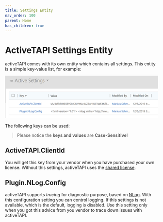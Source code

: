 ```yaml
---
title: Settings Entity
nav_order: 100
parent: Home
has_children: true
---
```


# ActiveTAPI Settings Entity

activeTAPI comes with its own entity which contains all settings. This entity is a simple key-value list, for example:

![image-20191217151534194](activeTapiSettingEntity.assets/image-20191217151534194.png)

The following keys can be used:

> Please  notice the **keys and values** are **Case-Sensitive**!

## ActiveTAPI.ClientId

You will get this key from your vendor when you have purchased your own license. Without this settings, activeTAPI uses the [shared license](http://activetapi.net/licensing/sharedlicense/?target=_blank).

## Plugin.NLog.Config

activeTAPI supports *tracing* for diagnostic purpose, based on [NLog](https://nlog-project.org/). With this configuration setting you can control logging. If this settings is not available, which is the default, logging is disabled. Use this setting only when you got this advice from you vendor to trace down issues with activeTAPI.
